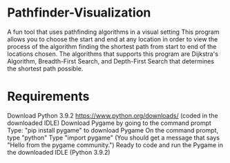 # Pathfinder-Visualization
A fun tool that uses pathfinding algorithms in a visual setting 
This program allows you to choose the start and end at any location in order to view the process of the algorithm finding the shortest path from start to end of the locations chosen. 
The algorithms that supports this program are Dijkstra's Algorithm, Breadth-First Search, and Depth-First Search that determines the shortest path possible. 

# Requirements 
Download Python 3.9.2 https://www.python.org/downloads/ (coded in the downloaded IDLE)
Download Pygame by going to the command prompt
Type: "pip install pygame" to download Pygame
On the command prompt, type "python"
Type "import pygame" (You should get a message that says "Hello from the pygame community.")
Ready to code and run the Pygame in the downloaded IDLE (Python 3.9.2)
